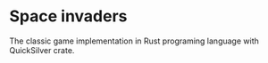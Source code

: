 # Space invaders

The classic game implementation in Rust programing language with QuickSilver crate.
